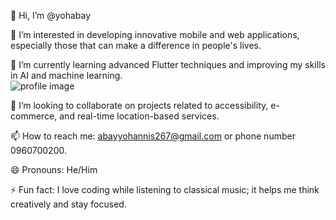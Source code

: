 
👋 Hi, I’m @yohabay  

👀 I’m interested in developing innovative mobile and web applications, especially those that can make a difference in people's lives. 

🌱 I’m currently learning advanced Flutter techniques and improving my skills in AI and machine learning.  
![profile image]()

💞️ I’m looking to collaborate on projects related to accessibility, e-commerce, and real-time location-based services.  

📫 How to reach me: abayyohannis267@gmail.com or phone number 0960700200.  

😄 Pronouns: He/Him  

⚡ Fun fact: I love coding while listening to classical music; it helps me think creatively and stay focused.
